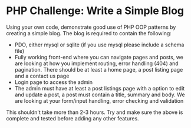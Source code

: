 # PHP Challenge: Write a Simple Blog

Using your own code, demonstrate good use of PHP OOP patterns by creating a simple blog. The blog is required to contain the following:

- PDO, either mysql or sqlite (if you use mysql please include a schema file)
- Fully working front-end where you can navigate pages and posts, we are looking at how you implement routing, error handling (404) and pagination. There should be at least a home page, a post listing page and a contact us page
- Login page to access the admin
- The admin must have at least a post listings page with a option to edit and update a post, a post must contain a title, summary and body. We are looking at your form/input handling, error checking and validation

This shouldn't take more than 2-3 hours. Try and make sure the above is complete and tested before adding any other features.
